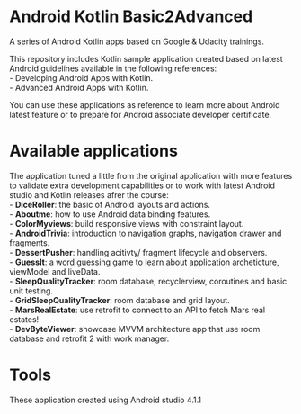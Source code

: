 # Android Kotlin Basic2Advanced

 A series of Android Kotlin apps based on Google & Udacity trainings. 
 
 This repository includes Kotlin sample application created based on latest Android guidelines available in the following references:<br>
     - Developing Android Apps with Kotlin. <br>
     - Advanced Android Apps with Kotlin. <br>
 
 You can use these applications as reference to learn more about Android latest feature or to prepare for Android associate developer certificate. 
 
# Available applications

 The application tuned a little from the original application with more features to validate extra development capabilities or to work with latest Android studio and Kotlin releases afrer the course:<br>
    - **DiceRoller**: the basic of Android layouts and actions.<br>
    - **Aboutme**: how to use Android data binding features.<br>
    - **ColorMyviews**: build responsive views with constraint layout.<br>
	- **AndroidTrivia**: introduction to navigation graphs, navigation drawer and fragments.<br>
	- **DessertPusher**: handling acitivty/ fragment lifecycle and observers.<br>
	- **GuessIt**: a word guessing game to learn about application archeticture, viewModel and liveData.<br>
	- **SleepQualityTracker**: room database, recyclerview, coroutines and basic unit testing.<br>
	- **GridSleepQualityTracker**: room database and grid layout.<br>
	- **MarsRealEstate**: use retrofit to connect to an API to fetch Mars real estates!<br>
	- **DevByteViewer**: showcase MVVM architecture app that use room database and retrofit 2 with work manager.<br>


# Tools

These application created using Android studio 4.1.1 